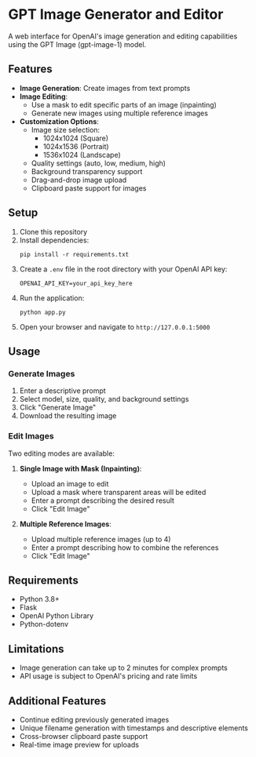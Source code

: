 # GPT Image Generator and Editor

A web interface for OpenAI's image generation and editing capabilities using the GPT Image (gpt-image-1) model.

## Features

- **Image Generation**: Create images from text prompts
- **Image Editing**: 
  - Use a mask to edit specific parts of an image (inpainting)
  - Generate new images using multiple reference images
- **Customization Options**:
  - Image size selection: 
    - 1024x1024 (Square)
    - 1024x1536 (Portrait)
    - 1536x1024 (Landscape)
  - Quality settings (auto, low, medium, high)
  - Background transparency support
  - Drag-and-drop image upload
  - Clipboard paste support for images

## Setup

1. Clone this repository
2. Install dependencies:
   ```
   pip install -r requirements.txt
   ```
3. Create a `.env` file in the root directory with your OpenAI API key:
   ```
   OPENAI_API_KEY=your_api_key_here
   ```
4. Run the application:
   ```
   python app.py
   ```
5. Open your browser and navigate to `http://127.0.0.1:5000`

## Usage

### Generate Images
1. Enter a descriptive prompt
2. Select model, size, quality, and background settings
3. Click "Generate Image"
4. Download the resulting image

### Edit Images
Two editing modes are available:

1. **Single Image with Mask (Inpainting)**:
   - Upload an image to edit
   - Upload a mask where transparent areas will be edited
   - Enter a prompt describing the desired result
   - Click "Edit Image"

2. **Multiple Reference Images**:
   - Upload multiple reference images (up to 4)
   - Enter a prompt describing how to combine the references
   - Click "Edit Image"

## Requirements

- Python 3.8+
- Flask
- OpenAI Python Library
- Python-dotenv

## Limitations

- Image generation can take up to 2 minutes for complex prompts
- API usage is subject to OpenAI's pricing and rate limits

## Additional Features

- Continue editing previously generated images
- Unique filename generation with timestamps and descriptive elements
- Cross-browser clipboard paste support
- Real-time image preview for uploads